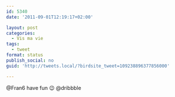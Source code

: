 ```yaml
---
id: 5340
date: '2011-09-01T12:19:17+02:00'

layout: post
categories:
  - Vis ma vie
tags:
  - tweet
format: status
publish_social: no
guid: 'http://tweets.local/?birdsite_tweet=109238896377856000'

---
```


@Fran6 have fun 😉 @dribbble